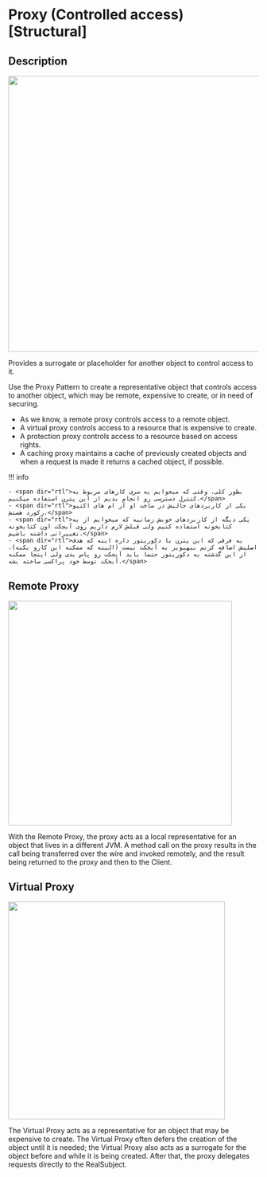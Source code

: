 # Proxy (Controlled access) [Structural]

## Description

<img src="image2.jpg" style="width:5.77565in" />

Provides a surrogate or placeholder for another object to control access to it.

Use the Proxy Pattern to create a representative object that controls access to another object, which may be remote, expensive to create, or in need of securing.

- As we know, a remote proxy controls access to a remote object.
- A virtual proxy controls access to a resource that is expensive to create.
- A protection proxy controls access to a resource based on access rights.
- A caching proxy maintains a cache of previously created objects and when a request is made it returns a cached object, if possible.

!!! info

    - <span dir="rtl">بطور کلی، وقتی که میخوایم یه سری کارهای مربوط به کنترل دسترسی رو انجام بدیم از این پترن استفاده میکنیم.</span>
    - <span dir="rtl">یکی از کاربردهای جالبش در ساخت او آر ام های اکتیو رکورد هستش.</span>
    - <span dir="rtl">یکی دیگه از کاربردهای خوبش زمانیه که میخوایم از یه کتابخونه استفاده کنیم ولی قبلش لازم داریم روی آبجکت اون کتابخونه تغییراتی داشته باشیم.</span>
    - <span dir="rtl">یه فرقی که این پترن با دکوریتور داره اینه که هدف اصلیش اضافه کرنم بیهیویر یه آبجکت نیست (البته که ممکنه این کارو بکنه)، از این گذشته به دکوریتور حتما باید آبجکت رو پاس بدی ولی اینجا ممکنه آبجکت توسط خود پراکسی ساخته بشه.</span>

## Remote Proxy

<img src="image3.jpg" style="width:4.69034in" />

With the Remote Proxy, the proxy acts as a local representative for an object that lives in a different JVM. A method call on the proxy results in the call being transferred over the wire and invoked remotely, and the result being returned to the proxy and then to the Client.

## Virtual Proxy

<img src="image1.jpg" style="width:4.54488in" />

The Virtual Proxy acts as a representative for an object that may be expensive to create. The Virtual Proxy often defers the creation of the object until it is needed; the Virtual Proxy also acts as a surrogate for the object before and while it is being created. After that, the proxy delegates requests directly to the RealSubject.
